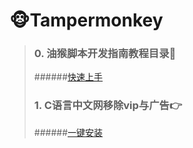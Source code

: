 # 🐵Tampermonkey

>### 0. 油猴脚本开发指南教程目录💪
>######[快速上手](https://bbs.tampermonkey.net.cn/thread-184-1-1.html)
>
>### 1. C语言中文网移除vip与广告👉
>######[一键安装](https://greasyfork.org/zh-CN/scripts/438769)

